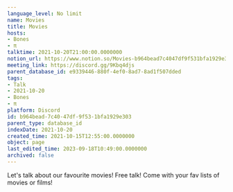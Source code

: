 ```yaml
---
language_level: No limit
name: Movies
title: Movies
hosts:
- Bones
- π
talktime: 2021-10-20T21:00:00.0000000
notion_url: https://www.notion.so/Movies-b964bead7c4047df9f531bfa1929e303
meeting_link: https://discord.gg/9Kbq4djs
parent_database_id: e9339446-880f-4ef0-8ad7-8ad1f507dded
tags:
- Talk
- 2021-10-20
- Bones
- π
platform: Discord
id: b964bead-7c40-47df-9f53-1bfa1929e303
parent_type: database_id
indexDate: 2021-10-20
created_time: 2021-10-15T12:55:00.0000000
object: page
last_edited_time: 2023-09-18T10:49:00.0000000
archived: false
---
```


Let's talk about our favourite movies!
Free talk! Come with your fav lists of movies or films!


